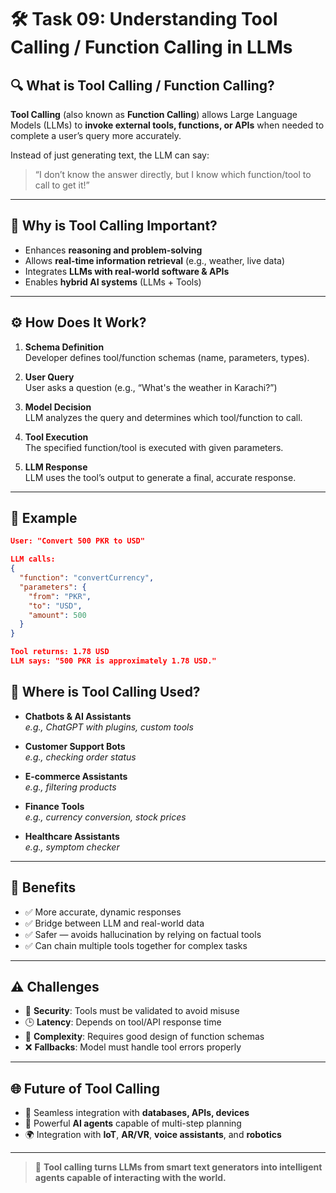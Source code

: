 # 🛠️ Task 09: Understanding Tool Calling / Function Calling in LLMs

## 🔍 What is Tool Calling / Function Calling?

**Tool Calling** (also known as **Function Calling**) allows Large Language Models (LLMs) to **invoke external tools, functions, or APIs** when needed to complete a user’s query more accurately.

Instead of just generating text, the LLM can say:
> “I don’t know the answer directly, but I know which function/tool to call to get it!”

---

## 🧠 Why is Tool Calling Important?

- Enhances **reasoning and problem-solving**
- Allows **real-time information retrieval** (e.g., weather, live data)
- Integrates **LLMs with real-world software & APIs**
- Enables **hybrid AI systems** (LLMs + Tools)

---

## ⚙️ How Does It Work?

1. **Schema Definition**  
   Developer defines tool/function schemas (name, parameters, types).

2. **User Query**  
   User asks a question (e.g., “What's the weather in Karachi?”)

3. **Model Decision**  
   LLM analyzes the query and determines which tool/function to call.

4. **Tool Execution**  
   The specified function/tool is executed with given parameters.

5. **LLM Response**  
   LLM uses the tool’s output to generate a final, accurate response.

---

## 🧪 Example

```json
User: "Convert 500 PKR to USD"

LLM calls:
{
  "function": "convertCurrency",
  "parameters": {
    "from": "PKR",
    "to": "USD",
    "amount": 500
  }
}

Tool returns: 1.78 USD  
LLM says: "500 PKR is approximately 1.78 USD."
```

## 🔧 Where is Tool Calling Used?

- **Chatbots & AI Assistants**  
  _e.g., ChatGPT with plugins, custom tools_

- **Customer Support Bots**  
  _e.g., checking order status_

- **E-commerce Assistants**  
  _e.g., filtering products_

- **Finance Tools**  
  _e.g., currency conversion, stock prices_

- **Healthcare Assistants**  
  _e.g., symptom checker_

---

## 🚀 Benefits

- ✅ More accurate, dynamic responses  
- ✅ Bridge between LLM and real-world data  
- ✅ Safer — avoids hallucination by relying on factual tools  
- ✅ Can chain multiple tools together for complex tasks  

---

## ⚠️ Challenges

- 🔐 **Security**: Tools must be validated to avoid misuse  
- 🕒 **Latency**: Depends on tool/API response time  
- 🧩 **Complexity**: Requires good design of function schemas  
- ❌ **Fallbacks**: Model must handle tool errors properly  

---

## 🌐 Future of Tool Calling

- 🔗 Seamless integration with **databases, APIs, devices**  
- 🤖 Powerful **AI agents** capable of multi-step planning  
- 🌍 Integration with **IoT**, **AR/VR**, **voice assistants**, and **robotics**  

---

> 🧠 **Tool calling turns LLMs from smart text generators into intelligent agents capable of interacting with the world.**
